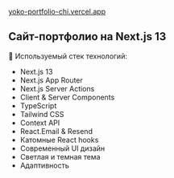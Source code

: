[yoko-portfolio-chi.vercel.app](https://yoko-portfolio-chi.vercel.app/)
## Cайт-портфолио на Next.js 13

📝 Используемый стек технологий:

- Next.js 13 
- Next.js App Router
- Next.js Server Actions
- Client & Server Components
- TypeScript
- Tailwind CSS
- Context API
- React.Email & Resend
- Катомные React hooks
- Современный UI дизайн
- Светлая и темная тема
- Адаптивность

